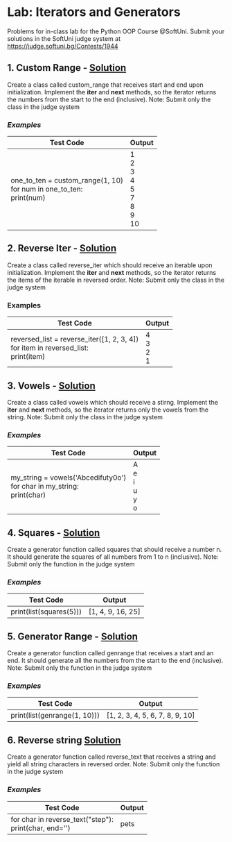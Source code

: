 # Lab: Iterators and Generators
Problems for in-class lab for the Python OOP Course @SoftUni. Submit your solutions in the SoftUni judge system at https://judge.softuni.bg/Contests/1944
## 1. Custom Range - [Solution](https://github.com/borislavstoychev/Soft_Uni/blob/master/soft_uni_OOP/Iterators%20and%20Generators/lab/custom_range_1.py)
Create a class called custom_range that receives start and end upon initialization. Implement the __iter__ and __next__ methods, so the iterator returns the numbers from the start to the end (inclusive).
Note: Submit only the class in the judge system
### *Examples*
|       Test Code       |      Output       |
|-----------------------|-------------------|
|one_to_ten = custom_range(1, 10)<br>for num in one_to_ten:<br>print(num) |  1<br>2<br>3<br>4<br>5<br>7<br>8<br>9<br>10
## 2. Reverse Iter - [Solution](https://github.com/borislavstoychev/Soft_Uni/blob/master/soft_uni_OOP/Iterators%20and%20Generators/lab/reverse_iter_2.py)
Create a class called reverse_iter which should receive an iterable upon initialization. Implement the __iter__ and __next__ methods, so the iterator returns the items of the iterable in reversed order.
Note: Submit only the class in the judge system
### Examples
|       Test Code       |      Output       |
|-----------------------|-------------------|
|reversed_list = reverse_iter([1, 2, 3, 4])<br>for item in reversed_list:<br>       print(item)          |4<br>3<br>2<br>1          |

## 3. Vowels - [Solution](https://github.com/borislavstoychev/Soft_Uni/blob/master/soft_uni_OOP/Iterators%20and%20Generators/lab/vowels_3.py)
Create a class called vowels which should receive a stirng. Implement the __iter__ and __next__ methods, so the iterator returns only the vowels from the string.
Note: Submit only the class in the judge system
### *Examples*
|       Test Code       |      Output       |
|-----------------------|-------------------|
my_string = vowels('Abcedifuty0o')<br>for char in my_string:<br> print(char)| A<br>e<br>i<br>u<br>y<br>o

## 4. Squares - [Solution](https://github.com/borislavstoychev/Soft_Uni/blob/master/soft_uni_OOP/Iterators%20and%20Generators/lab/squares_4.py)
Create a generator function called squares that should receive a number n. It should generate the squares of all numbers from 1 to n (inclusive).
Note: Submit only the function in the judge system
### *Examples*
Test Code| Output
---------| ------
print(list(squares(5)))| [1, 4, 9, 16, 25]

## 5. Generator Range - [Solution](https://github.com/borislavstoychev/Soft_Uni/blob/master/soft_uni_OOP/Iterators%20and%20Generators/lab/generato_range_5.py)
Create a generator function called genrange that receives a start and an end. It should generate all the numbers from the start to the end (inclusive).
Note: Submit only the function in the judge system
### *Examples*
Test Code | Output
----------| ------
print(list(genrange(1, 10)))| [1, 2, 3, 4, 5, 6, 7, 8, 9, 10]

## 6. Reverse string [Solution](https://github.com/borislavstoychev/Soft_Uni/blob/master/soft_uni_OOP/Iterators%20and%20Generators/lab/reverse_string_6.py)
Create a generator function called reverse_text that receives a string and yield all string characters in reversed order.
Note: Submit only the function in the judge system
### *Examples*
Test Code | Output
----------| ------
for char in reverse_text("step"):<br>print(char, end='')| pets

